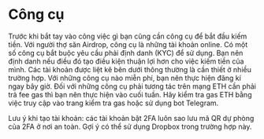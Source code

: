 # Công cụ

Trước khi bắt tay vào công việc gì bạn cũng cần công cụ để bắt đầu kiếm tiền. Với người thợ săn Airdrop, công cụ là những tài khoản online. Có một số công cụ bắt buộc yêu cầu phải định danh (KYC) để sử dụng. Bạn nên định danh nếu điều đó tạo điều kiện thuận lợi hơn cho việc kiếm tiền của mình. Các tài khoản được liệt kê bên dưới thông thường là cần thiết ở nhiều trường hợp. Với những công cụ nào miễn phí, bạn nên thực hiện đăng kí ngay bây giờ. Đối với những công cụ phải tương tác trên mạng ETH cần phải trả fee gas thì bạn nên thực hiện vào cuối tuần. Hãy kiểm tra gas ETH bằng việc truy cập vào trang kiểm tra gas hoặc sử dụng bot Telegram.

Lưu ý khi tạo tài khoản: các tài khoản bật 2FA luôn sao lưu mã QR dự phòng của 2FA ở nơi an toàn. Gợi ý có thể sử dụng Dropbox trong trường hợp này.